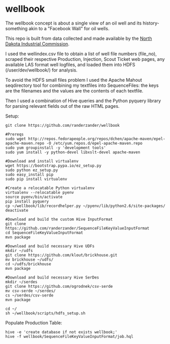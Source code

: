 wellbook
========
The wellbook concept is about a single view of an oil well and its history- something akin to a "Facebook Wall" for oil wells.

This repo is built from data collected and made available by the [North Dakota Industrial Commission](https://www.dmr.nd.gov/oilgas).

I used the wellindex.csv file to obtain a list of well file numbers (file_no), scraped their respective Production, Injection, Scout Ticket web pages, any available LAS format well logfiles, and loaded them into HDFS (/user/dev/wellbook/) for analysis.

To avoid the HDFS small files problem I used the Apache Mahout seqdirectory tool for combining my textfiles into SequenceFiles: the keys are the filenames and the values are the contents of each textfile.

Then I used a combination of Hive queries and the Python pyquery library for parsing relevant fields out of the raw HTML pages.

Setup:
```
git clone https://github.com/randerzander/wellbook

#Prereqs
sudo wget http://repos.fedorapeople.org/repos/dchen/apache-maven/epel-apache-maven.repo -O /etc/yum.repos.d/epel-apache-maven.repo
sudo yum groupinstall -y 'development tools'
sudo yum install -y python-devel libxslt-devel apache-maven

#Download and install virtualenv
wget https://bootstrap.pypa.io/ez_setup.py
sudo python ez_setup.py
sudo easy_install pip
sudo pip install virtualenv

#Create a relocatable Python virtualenv
virtualenv --relocatable pyenv
source pyenv/bin/activate
pip install pyquery
cp ~/wellbook/lib/recordhelper.py ~/pyenv/lib/python2.6/site-packages/
deactivate

#Download and build the custom Hive InputFormat
git clone https://github.com/randerzander/SequenceFileKeyValueInputFormat
cd SequenceFileKeyValueInputFormat
mvn package

#Download and build necessary Hive UDFs
mkdir ~/udfs
git clone https://github.com/klout/brickhouse.git
mv brickhouse ~/udfs/
cd ~/udfs/brickhouse
mvn package

#Download and build necessary Hive SerDes
mkdir ~/serdes
git clone https://github.com/ogrodnek/csv-serde
mv csv-serde ~/serdes/
cs ~/serdes/csv-serde
mvn package

cd ~/
sh ~/wellbook/scripts/hdfs_setup.sh
```

Populate Production Table:
```
hive -e 'create database if not exists wellbook;'
hive -f wellbook/SequenceFileKeyValueInputFormat/job.hql
